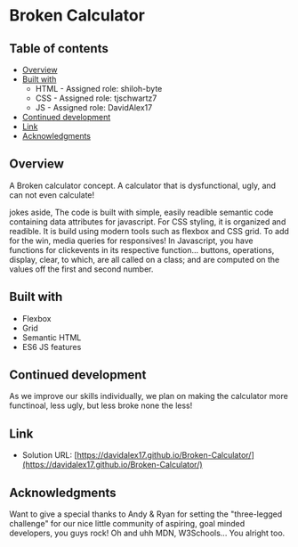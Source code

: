 # Broken Calculator

## Table of contents

- [Overview](#overview)
- [Built with](#built-with)
  - HTML - Assigned role: shiloh-byte
  - CSS - Assigned role: tjschwartz7
  - JS - Assigned role: DavidAlex17
- [Continued development](#continued-development)
- [Link](#Link)
- [Acknowledgments](#acknowledgments)


## Overview
A Broken calculator concept. A calculator that is dysfunctional, ugly, and can not even calculate! 

jokes aside, The code is built with simple, easily readible semantic code containing data attributes for javascript. For CSS styling, it is organized and readible. It is build using modern tools such as flexbox and CSS grid. To add for the win, media queries for responsives! In Javascript, you have functions for clickevents in its respective function... buttons, operations, display, clear, to which, are all called on a class; and are computed on the values off the first and second number. 


## Built with
- Flexbox
- Grid
- Semantic HTML 
- ES6 JS features


## Continued development 
As we improve our skills individually, we plan on making the calculator more functinoal, less ugly, but less broke none the less! 

## Link

- Solution URL: [https://davidalex17.github.io/Broken-Calculator/](https://davidalex17.github.io/Broken-Calculator/)

## Acknowledgments
Want to give a special thanks to Andy & Ryan for setting the "three-legged challenge" for our nice little community of aspiring, goal minded developers, you guys rock! Oh and uhh MDN, W3Schools... You alright too. 
